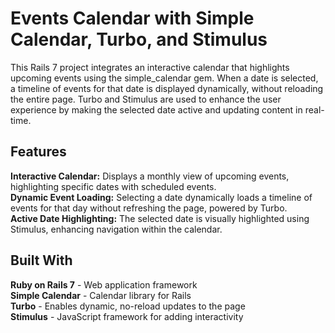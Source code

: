 # Events Calendar with Simple Calendar, Turbo, and Stimulus<br />
This Rails 7 project integrates an interactive calendar that highlights upcoming events using the simple_calendar gem. When a date is selected, a timeline of events for that date is displayed dynamically, without reloading the entire page. Turbo and Stimulus are used to enhance the user experience by making the selected date active and updating content in real-time.<br />

## Features<br />
**Interactive Calendar:** Displays a monthly view of upcoming events, highlighting specific dates with scheduled events.<br />
**Dynamic Event Loading:** Selecting a date dynamically loads a timeline of events for that day without refreshing the page, powered by Turbo.<br />
**Active Date Highlighting:** The selected date is visually highlighted using Stimulus, enhancing navigation within the calendar.<br />

## Built With<br />
**Ruby on Rails 7** - Web application framework<br />
**Simple Calendar** - Calendar library for Rails<br />
**Turbo** - Enables dynamic, no-reload updates to the page<br />
**Stimulus** - JavaScript framework for adding interactivity<br />
